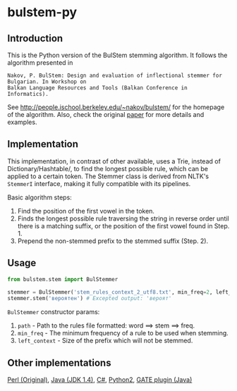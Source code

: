 # bulstem-py

## Introduction
This is the Python version of the BulStem stemming algorithm. It follows the algorithm presented in

```
Nakov, P. BulStem: Design and evaluation of inflectional stemmer for Bulgarian. In Workshop on 
Balkan Language Resources and Tools (Balkan Conference in Informatics).
```

See http://people.ischool.berkeley.edu/~nakov/bulstem/ for the homepage of the algorithm. Also, check the original [paper](http://people.ischool.berkeley.edu/~nakov/bulstem/BulStem.pdf) for more details and examples.

## Implementation

This implementation, in contrast of other available, uses a Trie, instead of Dictionary/Hashtable/, to find the longest possible rule, which can be applied to a certain token.
The Stemmer class is derived from NLTK's `StemmerI` interface, making it fully compatible with its pipelines. 

Basic algorithm steps:
1. Find the position of the first vowel in the token.
2. Finds the longest possible rule traversing the string in reverse order until there is a matching suffix, or the position of the first vowel found in Step. 1.
3. Prepend the non-stemmed prefix to the stemmed suffix (Step. 2).

## Usage

```python
from bulstem.stem import BulStemmer

stemmer = BulStemmer('stem_rules_context_2_utf8.txt', min_freq=2, left_context=3)
stemmer.stem('вероятен') # Excepted output: 'вероят'
```

`BulStemmer` constructor params:
1. `path` - Path to the rules file formatted: word ==> stem ==> freq.
2. `min_freq` - The minimum frequency of a rule to be used when stemming.
3. `left_context` - Size of the prefix which will not be stemmed.


## Other implementations

[Perl (Original)](http://people.ischool.berkeley.edu/~nakov/bulstem/apply_stem.pl),
[Java (JDK 1.4)](http://people.ischool.berkeley.edu/~nakov/bulstem/Stemmer.java),
[C#](https://github.com/tbmihailov/bulstem),
[Python2](https://github.com/peio/PyBulStem),
[GATE plugin (Java)](https://gate.ac.uk/gate/plugins/Lang_Bulgarian/src/gate/bulstem/BulStemPR.java)
